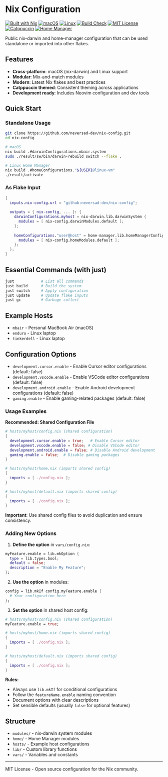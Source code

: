# Nix Configuration

[![Built with Nix](https://img.shields.io/badge/Built_With-Nix-5277C3.svg?logo=nixos&labelColor=73C3D5)](https://nixos.org)
[![macOS](https://img.shields.io/badge/macOS-000000?logo=apple&logoColor=F0F0F0)](https://www.apple.com/macos)
[![Linux](https://img.shields.io/badge/Linux-FCC624?logo=linux&logoColor=black)](https://www.linux.org/)
[![Build Check](https://img.shields.io/github/actions/workflow/status/neversad-dev/nix-config/build-check.yml?branch=main&logo=github-actions&logoColor=white&label=build%20check)](https://github.com/neversad-dev/nix-config/actions/workflows/build-check.yml)
[![MIT License](https://img.shields.io/badge/License-MIT-green.svg)](https://choosealicense.com/licenses/mit/)
[![Catppuccin](https://img.shields.io/badge/Catppuccin-302D41?logo=catppuccin&logoColor=DDB6F2)](https://github.com/catppuccin)
[![Home Manager](https://img.shields.io/badge/Home_Manager-blue.svg?logo=nixos&logoColor=white)](https://github.com/nix-community/home-manager)

Public nix-darwin and home-manager configuration that can be used standalone or imported into other flakes.

## Features

- **Cross-platform**: macOS (nix-darwin) and Linux support
- **Modular**: Mix-and-match modules 
- **Modern**: Latest Nix flakes and best practices
- **Catppuccin themed**: Consistent theming across applications
- **Development ready**: Includes Neovim configuration and dev tools

## Quick Start

### Standalone Usage

```bash
git clone https://github.com/neversad-dev/nix-config.git
cd nix-config

# macOS
nix build .#darwinConfigurations.mbair.system
sudo ./result/sw/bin/darwin-rebuild switch --flake .

# Linux Home Manager  
nix build .#homeConfigurations."${USER}@linux-vm"
./result/activate
```

### As Flake Input

```nix
{
  inputs.nix-config.url = "github:neversad-dev/nix-config";
  
  outputs = { nix-config, ... }: {
    darwinConfigurations.myhost = nix-darwin.lib.darwinSystem {
      modules = [ nix-config.darwinModules.default ];
    };
    
    homeConfigurations."user@host" = home-manager.lib.homeManagerConfiguration {
      modules = [ nix-config.homeModules.default ];
    };
  };
}
```

## Essential Commands (with just)

```bash
just            # List all commands
just build      # Build the system
just switch     # Apply configuration  
just update     # Update flake inputs
just gc         # Garbage collect
```

## Example Hosts

- `mbair` - Personal MacBook Air (macOS)
- `enduro` - Linux laptop
- `tinkerdell` - Linux laptop

## Configuration Options

- `development.cursor.enable` - Enable Cursor editor configurations (default: false)
- `development.vscode.enable` - Enable VSCode editor configurations (default: false)
- `development.android.enable` - Enable Android development configurations (default: false)
- `gaming.enable` - Enable gaming-related packages (default: false)

### Usage Examples

**Recommended: Shared Configuration File**
```nix
# hosts/myhost/config.nix (shared configuration)
{
  development.cursor.enable = true;   # Enable Cursor editor
  development.vscode.enable = false; # Disable VSCode editor
  development.android.enable = false; # Disable Android development
  gaming.enable = false;  # Disable gaming packages
}

# hosts/myhost/home.nix (imports shared config)
{
  imports = [ ./config.nix ];
}

# hosts/myhost/default.nix (imports shared config)
{
  imports = [ ./config.nix ];
}
```

**Important**: Use shared config files to avoid duplication and ensure consistency.

### Adding New Options

1. **Define the option** in `vars/config.nix`:
```nix
myFeature.enable = lib.mkOption {
  type = lib.types.bool;
  default = false;
  description = "Enable My Feature";
};
```

2. **Use the option** in modules:
```nix
config = lib.mkIf config.myFeature.enable {
  # Your configuration here
};
```

3. **Set the option** in shared host config:
```nix
# hosts/myhost/config.nix (shared configuration)
myFeature.enable = true;

# hosts/myhost/home.nix (imports shared config)
{
  imports = [ ./config.nix ];
}

# hosts/myhost/default.nix (imports shared config)
{
  imports = [ ./config.nix ];
}
```

**Rules:**
- Always use `lib.mkIf` for conditional configurations
- Follow the `featureName.enable` naming convention
- Document options with clear descriptions
- Set sensible defaults (usually `false` for optional features)

## Structure

- `modules/` - nix-darwin system modules
- `home/` - Home Manager modules  
- `hosts/` - Example host configurations
- `lib/` - Custom library functions
- `vars/` - Variables and constants

---

MIT License - Open source configuration for the Nix community.